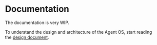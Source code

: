 # Documentation

The documentation is very WIP.

To understand the design and architecture of the Agent OS, start reading the [design document](design/design.md).